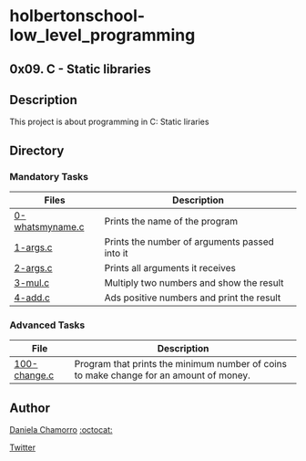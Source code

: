# holbertonschool-low_level_programming

## 0x09. C - Static libraries

## Description
This project is about programming in C: Static liraries

## Directory
### Mandatory Tasks
| Files | Description |
| ----- | ----------- |
| [0-whatsmyname.c](https://github.com/dalexach/holbertonschool-low_level_programming/blob/master/0x0A-arcv_argv/0-whatsmyname.c) | Prints the name of the program |
| [1-args.c](https://github.com/dalexach/holbertonschool-low_level_programming/blob/master/0x0A-arcv_argv/1-args.c) | Prints the number of arguments passed into it |
| [2-args.c](https://github.com/dalexach/holbertonschool-low_level_programming/blob/master/0x0A-arcv_argv/2-args.c) | Prints all arguments it receives |
| [3-mul.c](https://github.com/dalexach/holbertonschool-low_level_programming/blob/master/0x0A-arcv_argv/3-mul.c) | Multiply two numbers and show the result |
| [4-add.c](https://github.com/dalexach/holbertonschool-low_level_programming/blob/master/0x0A-arcv_argv/4-add.c) | Ads positive numbers and print the result |

### Advanced Tasks
| File | Description |
| ------ | ------ |
| [100-change.c](https://github.com/dalexach/holbertonschool-low_level_programming/blob/master/0x0A-argc_argv/100-change.c) | Program that prints the minimum number of coins to make change for an amount of money. |


## Author

[Daniela Chamorro](https://www.linkedin.com/in/daniela-alexandra-chamorro-guerrero-666805a1/) [:octocat:](https://github.com/dalexach)

[Twitter](https://twitter.com/dalexach)